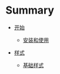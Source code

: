 # Summary

* [开始](README.md)
  
  * [安装和使用](README/install.md)
  
* [样式](style.md)

  * [基础样式](style/basic.md)

